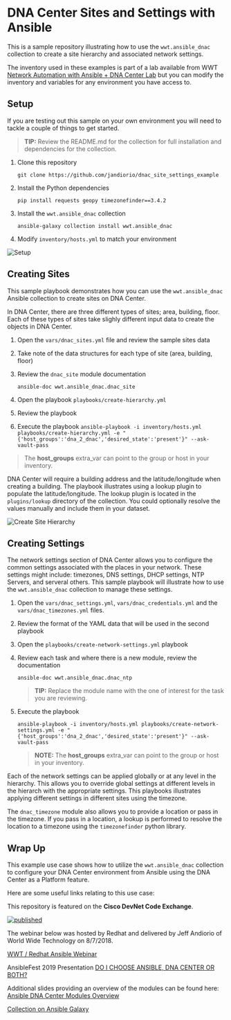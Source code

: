# DNA Center Sites and Settings with Ansible

This is a sample repository illustrating how to use the `wwt.ansible_dnac` collection to create a site hierarchy and associated network settings.

The inventory used in these examples is part of a lab available from WWT [Network Automation with Ansible + DNA Center Lab](https://www.wwt.com/lab/network-automation-with-ansible-dna-center) but you can modify the inventory and variables for any environment you have access to.

## Setup

If you are testing out this sample on your own environment you will need to tackle a couple of things to get started.

>  **TIP:** Review the README.md for the collection for full installation and dependencies for the collection.

1. Clone this repository

   `git clone https://github.com/jandiorio/dnac_site_settings_example`

2. Install the Python dependencies

   `pip install requests geopy timezonefinder==3.4.2`

3. Install the `wwt.ansible_dnac` collection

   `ansible-galaxy collection install wwt.ansible_dnac`

4. Modify `inventory/hosts.yml` to match your environment

![Setup](demo_collection_setup.gif)

## Creating Sites

This sample playbook demonstrates how you can use the `wwt.ansible_dnac` Ansible collection to create sites on DNA Center.

In DNA Center, there are three different types of sites; area, building, floor.  Each of these types of sites take slighly different input data to create the objects in DNA Center.

1. Open the `vars/dnac_sites.yml` file and review the sample sites data

2. Take note of the data structures for each type of site (area, building, floor)

3. Review the `dnac_site` module documentation

   `ansible-doc wwt.ansible_dnac.dnac_site`

4. Open the playbook `playbooks/create-hierarchy.yml`

5. Review the playbook

6. Execute the playbook `ansible-playbook -i inventory/hosts.yml playbooks/create-hierarchy.yml -e "{'host_groups':'dna_2_dnac','desired_state':'present'}" --ask-vault-pass`

> The **host_groups** extra_var can point to the group or host in your inventory.

DNA Center will require a building address and the latitude/longitude when creating a building.  The playbook illustrates using a lookup plugin to populate the latitude/longitude.  The lookup plugin is located in the `plugins/lookup` directory of the collection.  You could optionally resolve the values manually and include them in your dataset.

![Create Site Hierarchy](./demo_create_hierarchy.gif)

## Creating Settings

The network settings section of DNA Center allows you to configure the common settings associated with the places in your network.  These settings might include: timezones, DNS settings, DHCP settings, NTP Servers, and serveral others.  This sample playbook will illustrate how to use the `wwt.ansible_dnac` collection to manage these settings.

1. Open the `vars/dnac_settings.yml`, `vars/dnac_credentials.yml` and the `vars/dnac_timezones.yml` files.

2. Review the format of the YAML data that will be used in the second playbook

3. Open the `playbooks/create-network-settings.yml` playbook

4. Review each task and where there is a new module, review the documentation

   `ansible-doc wwt.ansible_dnac.dnac_ntp`

   > **TIP:**  Replace the module name with the one of interest for the task you are reviewing.

5. Execute the playbook

   `ansible-playbook -i inventory/hosts.yml playbooks/create-network-settings.yml -e "{'host_groups':'dna_2_dnac','desired_state':'present'}" --ask-vault-pass`

   >  **NOTE:** The **host_groups** extra_var can point to the group or host in your inventory.

Each of the network settings can be applied globally or at any level in the hierarchy.  This allows you to override global settings at different levels in the hierarch with the appropriate settings.  This playbooks illustrates applying different settings in different sites using the timezone.

The `dnac_timezone` module also allows you to provide a location or pass in the timezone.  If you pass in a location, a lookup is performed to resolve the location to a timezone using the `timezonefinder` python library.

## Wrap Up

This example use case shows how to utilize the `wwt.ansible_dnac` collection to configure your DNA Center environment from Ansible using the DNA Center as a Platform feature.

Here are some useful links relating to this use case:

This repository is featured on the **Cisco DevNet Code Exchange**.

[![published](https://static.production.devnetcloud.com/codeexchange/assets/images/devnet-published.svg)](https://developer.cisco.com/codeexchange/github/repo/jandiorio/ansible-dnac-modules)

The webinar below was hosted by Redhat and delivered by Jeff Andiorio of World Wide Technology on 8/7/2018.

[WWT / Redhat Ansible Webinar](https://www.ansible.com/resources/webinars-training/lab-automation-by-wwt-with-ansible-tower-and-cisco-dna-center)

AnsibleFest 2019 Presentation
[DO I CHOOSE ANSIBLE, DNA CENTER OR BOTH?](https://www.ansible.com/do-i-choose-ansible-dna-center-or-both)

Additional slides providing an overview of the modules can be found here:  [Ansible DNA Center Modules Overview](https://www.slideshare.net/secret/1l5xe5ORzTN3Uv)

[Collection on Ansible Galaxy](https://galaxy.ansible.com/wwt/ansible_dnac)


